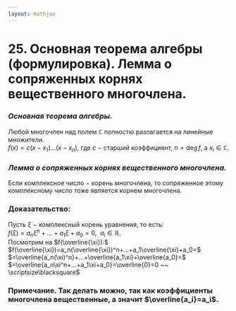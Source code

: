```yaml
---  
layout: mathjax  
---  
```

  
# 25. Основная теорема алгебры (формулировка). Лемма о сопряженных корнях вещественного многочлена.  
  
### *Основная теорема алгебры.*  
Любой многочлен над полем $\mathbb{C}$ полностю разлагается на линейные множители.  
$f(x)=c(x-x_1)...(x-x_n)$, где $c~-~$старший коэффициент, $n=\deg f$, а $x_i\in\mathbb{C}$.  
  
### *Лемма о сопряженных корнях вещественного многочлена.*  
Если комплексное число $-~$корень многочлена, то сопряженное этому комплексному число тоже является корнем многочлена.  
  
### Доказательство:  
Пусть $\xi~-~$комплексный корень уравнения, то есть:  
$f(\xi)=a_n \xi^n +...+a_1 \xi+a_0=0, ~~  a_i\in\mathbb{R}$.  
Посмотрим на $f(\overline{\xi}):$  
$f(\overline{\xi})=a_n(\overline{\xi})^n+...+a_1\overline{\xi}+a_0=$  
$=\overline{a_n(\xi)^n}+...+\overline{a_1\xi}+\overline{a_0}=$  
$=\overline{a_n\xi^n+...+a_1\xi+a_0}=\overline{0}=0 ~~ \scriptsize\blacksquare$  
  
### Примечание. Так делать можно, так как коэффициенты многочлена вещественные, а значит $\overline{a_i}=a_i$.  
